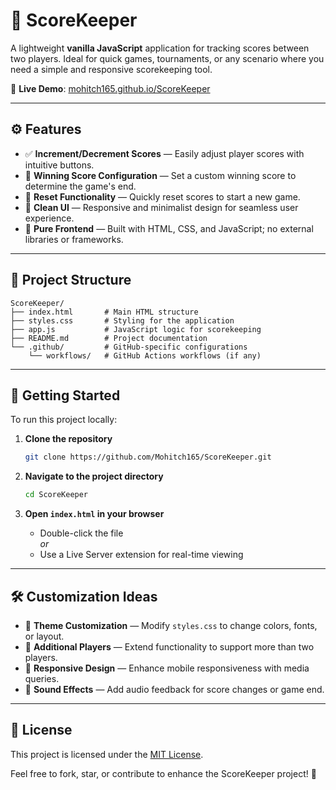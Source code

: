 # 🧮 ScoreKeeper

A lightweight **vanilla JavaScript** application for tracking scores between two players. Ideal for quick games, tournaments, or any scenario where you need a simple and responsive scorekeeping tool.

🔗 **Live Demo**: [mohitch165.github.io/ScoreKeeper](https://mohitch165.github.io/ScoreKeeper/)

---

## ⚙️ Features

- ✅ **Increment/Decrement Scores** — Easily adjust player scores with intuitive buttons.
- 🏁 **Winning Score Configuration** — Set a custom winning score to determine the game's end.
- 🔄 **Reset Functionality** — Quickly reset scores to start a new game.
- 🎨 **Clean UI** — Responsive and minimalist design for seamless user experience.
- 🧩 **Pure Frontend** — Built with HTML, CSS, and JavaScript; no external libraries or frameworks.

---

## 📁 Project Structure

```
ScoreKeeper/
├── index.html       # Main HTML structure
├── styles.css       # Styling for the application
├── app.js           # JavaScript logic for scorekeeping
├── README.md        # Project documentation
└── .github/         # GitHub-specific configurations
    └── workflows/   # GitHub Actions workflows (if any)
```

---

## 🚀 Getting Started

To run this project locally:

1. **Clone the repository**
   ```bash
   git clone https://github.com/Mohitch165/ScoreKeeper.git
   ```

2. **Navigate to the project directory**
   ```bash
   cd ScoreKeeper
   ```

3. **Open `index.html` in your browser**
   - Double-click the file  
   _or_  
   - Use a Live Server extension for real-time viewing

---


## 🛠️ Customization Ideas

- 🎨 **Theme Customization** — Modify `styles.css` to change colors, fonts, or layout.
- 🧮 **Additional Players** — Extend functionality to support more than two players.
- 📱 **Responsive Design** — Enhance mobile responsiveness with media queries.
- 🔔 **Sound Effects** — Add audio feedback for score changes or game end.

---

## 📄 License

This project is licensed under the [MIT License](LICENSE).

Feel free to fork, star, or contribute to enhance the ScoreKeeper project! 🚀

